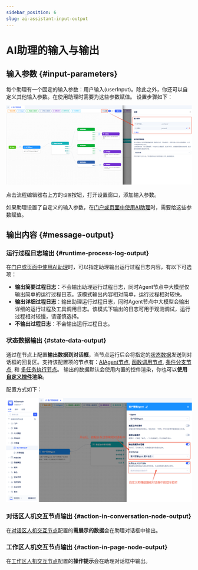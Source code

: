 ```yaml
---
sidebar_position: 6
slug: ai-assistant-input-output
---
```


# AI助理的输入与输出

## 输入参数 {#input-parameters}
每个助理有一个固定的输入参数：用户输入(userInput)。除此之外，你还可以自定义其他输入参数。在使用助理时需要为这些参数赋值。
设置步骤如下：

![AI助理-高级设置](./img/assistant/assistant-input.png)

点击流程编辑器右上方的`设置`按钮，打开设置窗口，添加输入参数。

如果助理设置了自定义的输入参数，在[门户或页面中使用AI助理](../using-ai-in-portals-and-pages)时，需要给这些参数赋值。

## 输出内容 {#message-output}

### 运行过程日志输出 {#runtime-process-log-output}
在[门户或页面中使用AI助理](../using-ai-in-portals-and-pages)时，可以指定助理输出运行过程日志内容，有以下可选项：
- **输出简要过程日志**：不会输出助理运行过程日志，同时Agent节点中大模型仅输出简单的运行过程日志。该模式输出内容相对简单，运行过程相对较快。
- **输出详细过程日志**：输出助理运行过程日志，同时Agent节点中大模型会输出详细的运行过程及工具调用日志。该模式下输出的日志可用于观测调试，运行过程相对较慢，请谨慎选择。
- **不输出过程日志**：不会输出运行过程日志。


### 状态数据输出 {#state-data-output}
通过在节点上配置**输出数据到对话框**，当节点运行后会将指定的[状态数据](./ai-assistant-state)发送到对话框的回复区。支持该配置项的节点有：[AIAgent节点](./process-orchestration-node-configuration#ai-agent), [函数调用节点](./process-orchestration-node-configuration#function), [条件分支节点](./process-orchestration-node-configuration#if-else), 和 [多任务执行节点](./process-orchestration-node-configuration#iteration)。
输出的数据默认会使用内置的控件渲染，你也可以**使用[自定义控件](../frontend-ui-customization/custom-controls)渲染**。

配置方式如下：

![AI助理-节点-发送数据](./img/assistant/send-data-to-chat.png)

### 对话区人机交互节点输出 {#action-in-conversation-node-output}
在[对话区人机交互节点](./process-orchestration-node-configuration#action-in-conversation)配置的**需展示的数据**会在助理对话框中输出。

### 工作区人机交互节点输出 {#action-in-page-node-output}
在[工作区人机交互节点](./process-orchestration-node-configuration#action-in-page)配置的**操作提示**会在助理对话框中输出。



